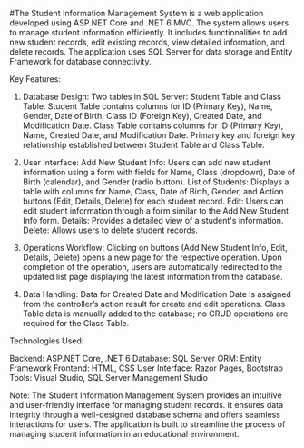 #The Student Information Management System is a web application developed using ASP.NET Core and .NET 6 MVC. The system allows users to manage student information efficiently. It includes functionalities to add new student records, edit existing records, view detailed information, and delete records. The application uses SQL Server for data storage and Entity Framework for database connectivity.

Key Features:

1. Database Design:
  Two tables in SQL Server: Student Table and Class Table.
  Student Table contains columns for ID (Primary Key), Name, Gender, Date of Birth, Class ID (Foreign Key), Created Date, and Modification Date.
  Class Table contains columns for ID (Primary Key), Name, Created Date, and Modification Date.
  Primary key and foreign key relationship established between Student Table and Class Table.

2. User Interface:
  Add New Student Info: Users can add new student information using a form with fields for Name, Class (dropdown), Date of Birth (calendar), and Gender (radio button).
  List of Students: Displays a table with columns for Name, Class, Date of Birth, Gender, and Action buttons (Edit, Details, Delete) for each student record.
  Edit: Users can edit student information through a form similar to the Add New Student Info form.
  Details: Provides a detailed view of a student's information.
  Delete: Allows users to delete student records.

3. Operations Workflow:
  Clicking on buttons (Add New Student Info, Edit, Details, Delete) opens a new page for the respective operation.
  Upon completion of the operation, users are automatically redirected to the updated list page displaying the latest information from the database.

4. Data Handling:
  Data for Created Date and Modification Date is assigned from the controller’s action result for create and edit operations.
  Class Table data is manually added to the database; no CRUD operations are required for the Class Table.

Technologies Used:

Backend: ASP.NET Core, .NET 6
Database: SQL Server
ORM: Entity Framework
Frontend: HTML, CSS
User Interface: Razor Pages, Bootstrap
Tools: Visual Studio, SQL Server Management Studio

Note: The Student Information Management System provides an intuitive and user-friendly interface for managing student records. It ensures data integrity through a well-designed database schema and offers seamless interactions for users. The application is built to streamline the process of managing student information in an educational environment.
